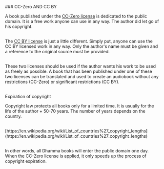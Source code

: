 <div id="cc-zero-and-cc-by" markdown="1">
### CC-Zero AND CC BY
</div>

A book published under the [CC-Zero license](https://creativecommons.org/publicdomain/zero/1.0/) is dedicated to the public domain. It is a free work anyone can use in any way. The author did let go of his copyright. <br><br>

The [CC BY license](https://creativecommons.org/publicdomain/by/4.0/) is just a little different. Simply put, anyone can use the CC BY licensed work in any way. Only the author's name must be given and a reference to the original source must be provided. <br><br>

These two licenses should be used if the author wants his work to be used as freely as possible. A book that has been published under one of these two licenses can be translated and used to create an audiobook without any restrictions (CC-Zero) or significant restrictions (CC BY).<br><br>

<div class="underline"> Expiration of copyright </div>

Copyright law protects all books only for a limited time. It is usually for the life of the author + 50-70 years. The number of years depends on the country.<br><br>

<div class="do-not-break-out" markdown="1">
[https://en.wikipedia.org/wiki/List_of_countries%27_copyright_lengths](https://en.wikipedia.org/wiki/List_of_countries%27_copyright_lengths)
</div>
<br>

In other words, all Dhamma books will enter the public domain one day. When the CC-Zero license is applied, it only speeds up the process of copyright expiration.<br><br>
